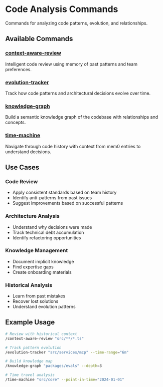 # Code Analysis Commands

Commands for analyzing code patterns, evolution, and relationships.

## Available Commands

### [context-aware-review](./context-aware-review.md)

Intelligent code review using memory of past patterns and team preferences.

### [evolution-tracker](./evolution-tracker.md)

Track how code patterns and architectural decisions evolve over time.

### [knowledge-graph](./knowledge-graph.md)

Build a semantic knowledge graph of the codebase with relationships and concepts.

### [time-machine](./time-machine.md)

Navigate through code history with context from mem0 entries to understand decisions.

## Use Cases

### Code Review

- Apply consistent standards based on team history
- Identify anti-patterns from past issues
- Suggest improvements based on successful patterns

### Architecture Analysis

- Understand why decisions were made
- Track technical debt accumulation
- Identify refactoring opportunities

### Knowledge Management

- Document implicit knowledge
- Find expertise gaps
- Create onboarding materials

### Historical Analysis

- Learn from past mistakes
- Recover lost solutions
- Understand evolution patterns

## Example Usage

```bash
# Review with historical context
/context-aware-review "src/**/*.ts"

# Track pattern evolution
/evolution-tracker "src/services/mcp" --time-range="6m"

# Build knowledge map
/knowledge-graph "packages/evals" --depth=3

# Time travel analysis
/time-machine "src/core" --point-in-time="2024-01-01"
```

